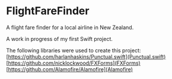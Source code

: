 # FlightFareFinder
A flight fare finder for a local airline in New Zealand.

A work in progress of my first Swift project.

The following libraries were used to create this project:
[https://github.com/harlanhaskins/Punctual.swift](Punctual.swift)
[https://github.com/nicklockwood/FXForms](FXForms)
[https://github.com/Alamofire/Alamofire](Alamofire)